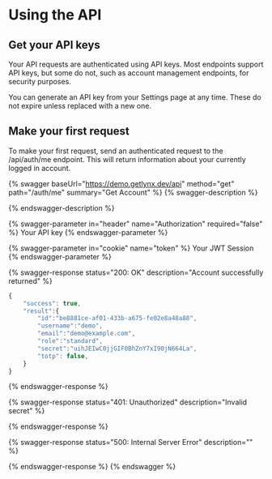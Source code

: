 # Using the API

## Get your API keys

Your API requests are authenticated using API keys. Most endpoints support API keys, but some do not, such as account management endpoints, for security purposes.

You can generate an API key from your Settings page at any time. These do not expire unless replaced with a new one.

## Make your first request

To make your first request, send an authenticated request to the /api/auth/me endpoint. This will return information about your currently logged in account.

{% swagger baseUrl="https://demo.getlynx.dev/api" method="get" path="/auth/me" summary="Get Account" %}
{% swagger-description %}

{% endswagger-description %}

{% swagger-parameter in="header" name="Authorization" required="false" %}
Your API key
{% endswagger-parameter %}

{% swagger-parameter in="cookie" name="token" %}
Your JWT Session
{% endswagger-parameter %}

{% swagger-response status="200: OK" description="Account successfully returned" %}
```javascript
{
    "success": true,
    "result":{
        "id":"be8881ce-af01-433b-a675-fe02e8a48a88",
        "username":"demo",
        "email":"demo@example.com",
        "role":"standard",
        "secret":"uihJEIwC0jjGIF0BhZnY7xI90jN664La",
        "totp": false,
    }
}
```
{% endswagger-response %}

{% swagger-response status="401: Unauthorized" description="Invalid secret" %}

{% endswagger-response %}

{% swagger-response status="500: Internal Server Error" description="" %}

{% endswagger-response %}
{% endswagger %}
